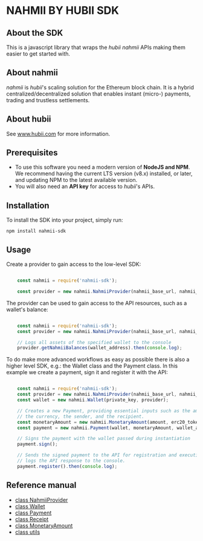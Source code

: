 # NAHMII BY HUBII SDK

## About the SDK

This is a javascript library that wraps the _hubii nahmii_ APIs making them
easier to get started with.

## About nahmii

_nahmii_ is _hubii_'s scaling solution for the Ethereum block chain. It is a
hybrid centralized/decentralized solution that enables instant
(micro-) payments, trading and trustless settlements.

## About hubii

See www.hubii.com for more information.

## Prerequisites

* To use this software you need a modern version of **NodeJS and NPM**.
  We recommend having the current LTS version (v8.x) installed, or
  later, and updating NPM to the latest available version.
* You will also need an **API key** for access to _hubii_'s APIs.

## Installation

To install the SDK into your project, simply run:

    npm install nahmii-sdk

## Usage

Create a provider to gain access to the low-level SDK:

```javascript

    const nahmii = require('nahmii-sdk');

    const provider = new nahmii.NahmiiProvider(nahmii_base_url, nahmii_app_id, nahmii_app_secret);

```

The provider can be used to gain access to the API resources, such as a
wallet's balance:

```javascript

    const nahmii = require('nahmii-sdk');
    const provider = new nahmii.NahmiiProvider(nahmii_base_url, nahmii_app_id, nahmii_app_secret);

    // Logs all assets of the specified wallet to the console
    provider.getNahmiiBalances(wallet_address).then(console.log);

```

To do make more advanced workflows as easy as possible there is also a higher
level SDK, e.g.: the Wallet class and the Payment class. In this example we
create a payment, sign it and register it with the API:

```javascript

    const nahmii = require('nahmii-sdk');
    const provider = new nahmii.NahmiiProvider(nahmii_base_url, nahmii_app_id, nahmii_app_secret);
    const wallet = new nahmii.Wallet(private_key, provider);

    // Creates a new Payment, providing essential inputs such as the amount,
    // the currency, the sender, and the recipient.
    const monetaryAmount = new nahmii.MonetaryAmount(amount, erc20_token_address);
    const payment = new nahmii.Payment(wallet, monetaryAmount, wallet_address, recipient_address);

    // Signs the payment with the wallet passed during instantiation
    payment.sign();

    // Sends the signed payment to the API for registration and execution and
    // logs the API response to the console.
    payment.register().then(console.log);

```

## Reference manual

* [class NahmiiProvider](Docs/nahmii-provider.md)
* [class Wallet](Docs/wallet.md)
* [class Payment](Docs/payment.md)
* [class Receipt](Docs/receipt.md)
* [class MonetaryAmount](Docs/monetary-amount.md)
* [class utils](Docs/utils.md)
